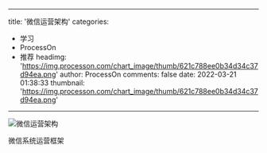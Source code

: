 
---
title: '微信运营架构'
categories: 
 - 学习
 - ProcessOn
 - 推荐
headimg: 'https://img.processon.com/chart_image/thumb/621c788ee0b34d34c37d94ea.png'
author: ProcessOn
comments: false
date: 2022-03-21 01:38:33
thumbnail: 'https://img.processon.com/chart_image/thumb/621c788ee0b34d34c37d94ea.png'
---

<div>   
<img class="thumb" alt="微信运营架构" src="https://img.processon.com/chart_image/thumb/621c788ee0b34d34c37d94ea.png" referrerpolicy="no-referrer">
<p>微信系统运营框架</p>  
</div>
            